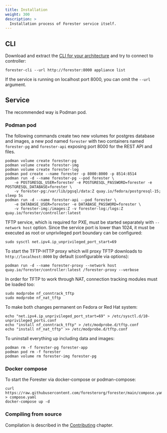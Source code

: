 ```yaml
---
title: Installation
weight: 300
description: >
  Installation process of Forester service itself.
---
```


## CLI

Download and extract the [CLI for your architecture](https://github.com/foresterorg/forester/releases) and try to connect to controller:

    forester-cli --url http://forester:8000 appliance list

If the service is running on localhost port 8000, you can omit the `--url` argument.

## Service

The recommended way is Podman pod.

### Podman pod

The following commands create two new volumes for postgres database and images, a new pod named `forester` with two containers named `forester-pg` and `forester-api` exposing port 8000 for the REST API and files.

    podman volume create forester-pg
    podman volume create forester-img
    podman volume create forester-log
    podman pod create --name forester -p 8000:8000 -p 8514:8514
    podman run -d --name forester-pg --pod forester \
        -e POSTGRESQL_USER=forester -e POSTGRESQL_PASSWORD=forester -e POSTGRESQL_DATABASE=forester \
        -v forester-pg:/var/lib/pgsql/data:Z quay.io/fedora/postgresql-15; sleep 5s
    podman run -d --name forester-api --pod forester \
        -e DATABASE_USER=forester -e DATABASE_PASSWORD=forester \
        -v forester-img:/images:Z -v forester-log:/logs:Z quay.io/forester/controller:latest

TFTP service, which is required for PXE, must be started separately with `--network host` option. Since the service port is lower than 1024, it must be executed as root or unprivileged port boundary can be configured:

    sudo sysctl net.ipv4.ip_unprivileged_port_start=69

To start the TFTP-HTTP proxy which will proxy TFTP downloads to `http://localhost:8000` by default (configurable via options):

    podman run -d --name forester-proxy --network host quay.io/forester/controller:latest /forester-proxy --verbose

In order for TFTP to work through NAT, connection tracking modules must be loaded too:

    sudo modprobe nf_conntrack_tftp
    sudo modprobe nf_nat_tftp

To make both changes permanent on Fedora or Red Hat system:

    echo "net.ipv4.ip_unprivileged_port_start=69" > /etc/sysctl.d/10-unprivileged_ports.conf
    echo "install nf_conntrack_tftp" > /etc/modprobe.d/tftp.conf
    echo "install nf_nat_tftp" >> /etc/modprobe.d/tftp.conf

To uninstall everything up including data and images:

    podman rm -f forester-pg forester-app
    podman pod rm -f forester
    podman volume rm forester-img forester-pg

### Docker compose

To start the Forester via docker-compose or podman-compose:

    curl https://raw.githubusercontent.com/foresterorg/forester/main/compose.yaml > compose.yaml
    docker-compose up -d

### Compiling from source

Compilation is described in the [Contributing](/docs/contributing) chapter.
